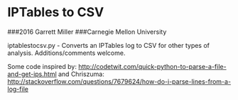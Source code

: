 # IPTables to CSV
###2016 Garrett Miller
###Carnegie Mellon University


iptablestocsv.py - Converts an IPTables log to CSV for other types of analysis.  Additions/comments welcome.

Some code inspired by:
http://codetwit.com/quick-python-to-parse-a-file-and-get-ips.html
and Chriszuma: http://stackoverflow.com/questions/7679624/how-do-i-parse-lines-from-a-log-file
